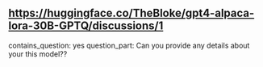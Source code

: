 ## https://huggingface.co/TheBloke/gpt4-alpaca-lora-30B-GPTQ/discussions/1

contains_question: yes
question_part: Can you provide any details about your this model??
